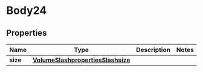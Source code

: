 
# Body24

## Properties
Name | Type | Description | Notes
------------ | ------------- | ------------- | -------------
**size** | [**VolumeSlashpropertiesSlashsize**](VolumeSlashpropertiesSlashsize.md) |  | 




